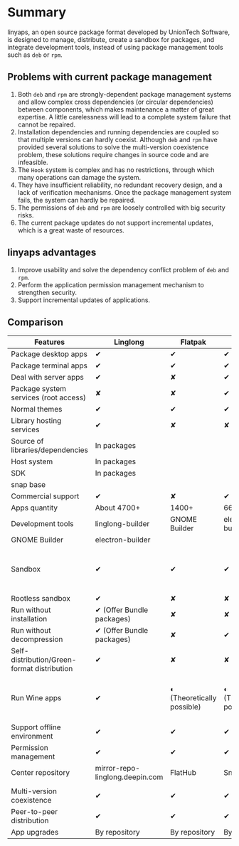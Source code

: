 <!--
SPDX-FileCopyrightText: 2023 UnionTech Software Technology Co., Ltd.

SPDX-License-Identifier: LGPL-3.0-or-later
-->

# Summary

linyaps, an open source package format developed by UnionTech Software, is designed to manage, distribute, create a sandbox for packages, and integrate development tools, instead of using package management tools such as `deb` or `rpm`.

## Problems with current package management

1. Both `deb` and `rpm` are strongly-dependent package management systems and allow complex cross dependencies (or circular dependencies) between components, which makes maintenance a matter of great expertise. A little carelessness will lead to a complete system failure that cannot be repaired.
2. Installation dependencies and running dependencies are coupled so that multiple versions can hardly coexist. Although `deb` and `rpm` have provided several solutions to solve the multi-version coexistence problem, these solutions require changes in source code and are infeasible.
3. The `Hook` system is complex and has no restrictions, through which many operations can damage the system.
4. They have insufficient reliability, no redundant recovery design, and a lack of verification mechanisms. Once the package management system fails, the system can hardly be repaired.
5. The permissions of `deb` and `rpm` are loosely controlled with big security risks.
6. The current package updates do not support incremental updates, which is a great waste of resources.

## linyaps advantages

1. Improve usability and solve the dependency conflict problem of `deb` and `rpm`.
2. Perform the application permission management mechanism to strengthen security.
3. Support incremental updates of applications.

## Comparison

| Features                                    | Linglong                        | Flatpak                    | Snap                       | AppImage                                                 |
| ------------------------------------------- | ------------------------------- | -------------------------- | -------------------------- | -------------------------------------------------------- |
| Package desktop apps                        | ✔                              | ✔                         | ✔                         | ✔                                                       |
| Package terminal apps                       | ✔                              | ✔                         | ✔                         | ✔                                                       |
| Deal with server apps                       | ✔                              | ✘                          | ✔                         | ✘                                                        |
| Package system services (root access)       | ✘                               | ✘                          | ✔                         | ✘                                                        |
| Normal themes                               | ✔                              | ✔                         | ✔                         | ✔                                                       |
| Library hosting services                    | ✔                              | ✘                          | ✘                          | ✘                                                        |
| Source of libraries/dependencies            | In packages                     |                            |                            |                                                          |
| Host system                                 | In packages                     |                            |                            |                                                          |
| SDK                                         | In packages                     |                            |                            |                                                          |
| snap base                                   |                                 |                            |                            |                                                          |
| Commercial support                          | ✔                              | ✘                          | ✔                         | ✘                                                        |
| Apps quantity                               | About 4700+                     | 1400+                      | 6600+                      | 1300+                                                    |
| Development tools                           | linglong-builder                | GNOME Builder              | electron-builder           |                                                          |
| GNOME Builder                               | electron-builder                |                            |                            |                                                          |
| Sandbox                                     | ✔                              | ✔                         | ✔                         | ◐ (Not officially available, but technically feasible)   |
| Rootless sandbox                            | ✔                              | ✘                          | ✘                          | ✘                                                        |
| Run without installation                    | ✔ (Offer Bundle packages)      | ✘                          | ✘                          | ✔                                                       |
| Run without decompression                   | ✔ (Offer Bundle packages)      | ✘                          | ✔                         | ✔                                                       |
| Self-distribution/Green-format distribution | ✔                              | ✘                          | ✘                          | ✔                                                       |
| Run Wine apps                               | ✔                              | ◐ (Theoretically possible) | ◐ (Theoretically possible) | ◐ (Use LD to modify open calls, with poor compatibility) |
| Support offline environment                 | ✔                              | ✔                         | ✔                         | ✔                                                       |
| Permission management                       | ✔                              | ✔                         | ✔                         | ✘                                                        |
| Center repository                           | mirror-repo-linglong.deepin.com | FlatHub                    | Snap Store                 | AppImageHub                                              |
|                                             |                                 |                            |                            |                                                          |
| Multi-version coexistence                   | ✔                              | ✔                         | ✔                         | ✔                                                       |
| Peer-to-peer distribution                   | ✔                              | ✔                         | ✔                         | ✔                                                       |
| App upgrades                                | By repository                   | By repository              | By repository              | By official tool                                         |
